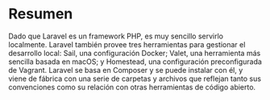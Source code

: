 # Resumen

Dado que Laravel es un framework PHP, es muy sencillo servirlo localmente. Laravel también provee tres herramientas para gestionar el desarrollo local: Sail, una configuración Docker; Valet, una herramienta más sencilla basada en macOS; y Homestead, una configuración preconfigurada de Vagrant. Laravel se basa en Composer y se puede instalar con él, y viene de fábrica con una serie de carpetas y archivos que reflejan tanto sus convenciones como su relación con otras herramientas de código abierto.
